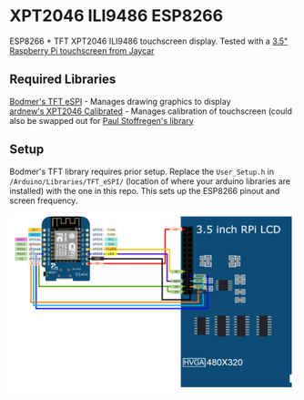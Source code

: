 # XPT2046 ILI9486 ESP8266  
ESP8266 + TFT XPT2046 ILI9486 touchscreen display. Tested with a [3.5" Raspberry Pi touchscreen from Jaycar](https://www.jaycar.com.au/raspberry-pi-3-5in-touchscreen-lcd-with-stylus-and-enclosure/p/XC4631)

## Required Libraries  
[Bodmer's TFT eSPI](https://github.com/Bodmer/TFT_eSPI) - Manages drawing graphics to display  
[ardnew's XPT2046 Calibrated](https://github.com/ardnew/XPT2046_Calibrated) - Manages calibration of touchscreen (could also be swapped out for [Paul Stoffregen's library](https://github.com/PaulStoffregen/XPT2046_Touchscreen)  

## Setup  
Bodmer's TFT library requires prior setup. Replace the `User_Setup.h` in `/Arduino/Libraries/TFT_eSPI/` (location of where your arduino libraries are installed) with the one in this repo. This sets up the ESP8266 pinout and screen frequency.  

![Wiring Diagram](/imgs/WiringDiagram.png)
